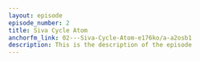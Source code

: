 ```yaml
---
layout: episode
episode_number: 2
title: Siva Cycle Atom
anchorfm_link: 02---Siva-Cycle-Atom-e176ko/a-a2osb1
description: This is the description of the episode
---
```

